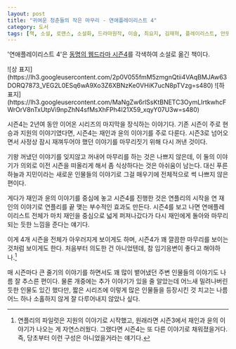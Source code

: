 ```yaml
---
layout: post
title: "귀여운 청춘들의 작은 마무리 - 연애플레이리스트 4"
category: 도서
tags: [책, 소설, 로맨스, 소설화, 드라마원작, 이슬, 최요지, 김재혁, 플레이리스트, 안또이, 대원앤북, 대원씨아이, 서평]
---
```


'연애플레이리스트 4'은
[동명의 웹드라마 시즌4](https://www.youtube.com/watch?v=_P9TUByn3Ww&list=PL920OTfqSyzcC9BABOOWhTEyPuYLyN_Tf)를 각색하여 소설로 옮긴 책이다.

<p class="center" markdown="1">
![상 표지](https://lh3.googleusercontent.com/2p0V055fmM5zmgnQtii4VAqBMJAw63DORQ7873_VEG2L0ESq6wA9Xo3Z6XBNzKe0VHiK7ucN8pTVzg=s480)
![하 표지](https://lh3.googleusercontent.com/MaNgZw6rlSsKtBNETC3OymLIrtkwhcFWrOrV8nTxUtpVi9npZhN4sfMsXhFPh4I21X59_xqyY07U3w=s480)
</p>

시즌4는 2년여 동안 이어온 시리즈의 마지막을 장식하는 이야기다.
기존 시즌이 주로 현승과 지원의 이야기였다면,
시즌4는 재인과 윤의 이야기를 주로 다룬다.
시즌3로 넘어오면서 사정상 잠시 재껴두어야 했던 이야기를
마무리짓기 위해 다시 꺼낸 것이다.

기왕 꺼냈던 이야기를 잊지않고 꺼내어 마무리를 하는 것은 나쁘지 않은데,
이 둘의 이야기가 의외로 이전 시즌을 떠올리게 해서 좀 식상하다는 것은 아쉬움이 남는다.
대신 푸른 하늘과 지민이라는 새로운 인물들의 이야기로 그걸 매우기에 전체적으로 썩 나쁘지 않은 편이다.

게다가 재인과 윤의 이야기를 중심에 놓고 시즌4를 진행한 것은
연플리의 시작을 연 재인의 이야기로 연플리를 끝 맺는 부수적인 효과도 만든다.
시즌4를 보고 나면 연애플레이리스트 전체가
마치 재인을 중심으로 넓게 퍼져나갔다가
다시 재인에게 돌아와 마무리 되는 듯한 느낌을 준다는 얘기다.

이게 4개 시즌을 전체가 아우러지게 보이게도 하며, 시즌4가 꽤 깔끔한 마무리를 보이는 것처럼 보이게도 한다.
처음부터 의도한 건 아니었텐데, 참 임기응변이 좋다고 해야하나.[^1]

[^1]: 연플리의 파일럿은 지원의 이야기로 시작했고, 원래라면 시즌3에서 재인과 윤의 이야기가 나오는 게 자연스러웠다. 그랬다면 시즌4는 또 다른 이야기로 채워졌을거다. 즉, 당초부터 이런 구성은 아니었을거라는 얘기다.

매 시즌마다 큰 줄기의 이야기를 하면서도 꽤 많이 뱉어냈던 주변 인물들의 이야기도 나름 잘 추스른 편이다.
물론 개중에는 추가 이야기가 있을 줄 알았는데 어느새 밀려나버린 듯한 인물도 있긴 했다만,
짧은 시리즈에 이렇게 많은 인물들을 등장시킨 것 치고는
나름 어느 하나 소홀하지 않게 잘 다루어내지 않았나 싶다.
